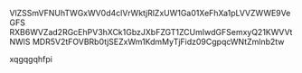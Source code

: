 VlZSSmVFNUhTWGxWV0d4clVrWktjRlZxUW1Ga01XeFhXa1pLVVZWWE9VeGFS
RXB6WVZad2RGcEhPV3hXCk1GbzJXbFZGT1ZCUmIwdGFSemxyQ21KWVVtNWlS
MDR5V2tFOVBRb0tjSEZxWm1KdmMyTjFidz09CgpqcWNtZmlnb2tw

xqgqgqhfpi